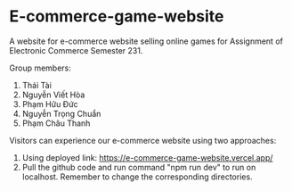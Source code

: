 # E-commerce-game-website
A website for e-commerce website selling online games for Assignment of Electronic Commerce Semester 231.

Group members:
1. Thái Tài
2. Nguyễn Viết Hòa
3. Phạm Hữu Đức
4. Nguyễn Trọng Chuẩn
5. Phạm Châu Thanh

Visitors can experience our e-commerce website using two approaches:
1. Using deployed link: https://e-commerce-game-website.vercel.app/
2. Pull the github code and run command "npm run dev" to run on localhost. Remember to change the corresponding directories.


